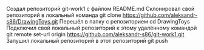 Создал репозиторий git-work1 с файлом README.md
Склонировал свой репозиторий в локальный команда git clone https://github.com/aleksandr-s86/DrawingToys.git
Перешёл в папку с репозиторием cd DrawingToys
Подключил свой локальный репозиторий к этому удалённому командой git remote set-url origin https://github.com/aleksandr-s86/git-work1.git
Запушил локальный репозиторий в этот репозиторий git push
